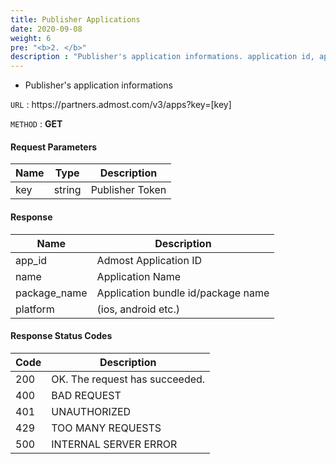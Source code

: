 ```yaml
---
title: Publisher Applications
date: 2020-09-08
weight: 6
pre: "<b>2. </b>"
description : "Publisher's application informations. application id, application name, platform"
---
```


- Publisher's application informations
  
`URL` : https:\//partners.admost.com/v3/apps?key=[key]

`METHOD` : **GET**

#### Request Parameters

| Name | Type   | Description     |
| ---- | ------ | --------------- |
| key  | string | Publisher Token |

#### Response

| Name         | Description                        |
| ------------ | ---------------------------------- |
| app_id       | Admost Application ID              |
| name         | Application Name                   |
| package_name | Application bundle id/package name |
| platform     | (ios, android etc.)                |

#### Response Status Codes

| Code | Description                    |
| ---- | ------------------------------ |
| 200  | OK. The request has succeeded. |
| 400  | BAD REQUEST                    |
| 401  | UNAUTHORIZED                   |
| 429  | TOO MANY REQUESTS              |
| 500  | INTERNAL SERVER ERROR          |